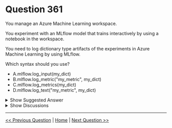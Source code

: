 # Question 361

You manage an Azure Machine Learning workspace.

You experiment with an MLflow model that trains interactively by using a notebook in the workspace.

You need to log dictionary type artifacts of the experiments in Azure Machine Learning by using MLflow.

Which syntax should you use?

* A.mlflow.log_input(my_dict)
* B.mlflow.log_metric("my_metric", my_dict)
* C.mlflow.log_metrics(my_dict)
* D.mlflow.log_text("my_metric", my_dict)

<details>
  <summary>Show Suggested Answer</summary>

  <strong>D</strong><br>

</details>

<details>
  <summary>Show Discussions</summary>

<blockquote><p><strong>avinyc</strong> <code>(Wed 08 Jan 2025 02:26)</code> - <em>Upvotes: 3</em></p><p>Ref - https://mlflow.org/docs/latest/python_api/mlflow.html#mlflow.log_input

import mlflow

metrics = {&quot;mse&quot;: 2500.00, &quot;rmse&quot;: 50.00}

# Log a batch of metrics
with mlflow.start_run():
    mlflow.log_metrics(metrics)

# Log a batch of metrics in async fashion.
with mlflow.start_run():
    mlflow.log_metrics(metrics, synchronous=False)</p></blockquote>
<blockquote><p><strong>jl420</strong> <code>(Fri 08 Nov 2024 18:58)</code> - <em>Upvotes: 2</em></p><p>Answer is C - 
mlflow.log_metrics(my_dict)

Explanation:
In MLflow, when you want to log dictionary-type artifacts that contain multiple metrics, you should use the mlflow.log_metrics() method. This method allows you to log multiple key-value pairs (i.e., a dictionary) as metrics.</p></blockquote>
<blockquote><p><strong>jefimija</strong> <code>(Wed 23 Oct 2024 13:17)</code> - <em>Upvotes: 1</em></p><p>log_artifact maybe?</p></blockquote>
<blockquote><p><strong>AzureGeek79</strong> <code>(Sat 12 Oct 2024 02:58)</code> - <em>Upvotes: 2</em></p><p>the correct answer is log_params which is not included in the available options</p></blockquote>

</details>

---

[<< Previous Question](question_360.md) | [Home](/index.md) | [Next Question >>](question_362.md)
